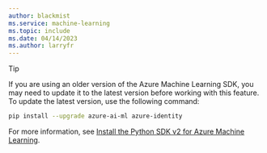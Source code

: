 ```yaml
---
author: blackmist
ms.service: machine-learning
ms.topic: include
ms.date: 04/14/2023
ms.author: larryfr
---
```


> [!TIP]
> If you are using an older version of the Azure Machine Learning SDK, you may need to update it to the latest version before working with this feature. To update the latest version, use the following command:
>
> ```bash
> pip install --upgrade azure-ai-ml azure-identity
> ```
>
> For more information, see [Install the Python SDK v2 for Azure Machine Learning](https://aka.ms/sdk-v2-install).